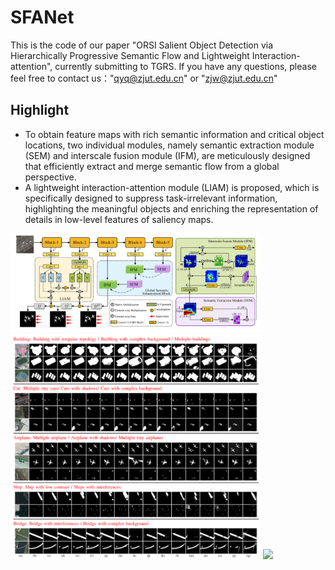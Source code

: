# SFANet
This is the code of our paper "ORSI Salient Object Detection via Hierarchically Progressive Semantic Flow and Lightweight Interaction-attention", currently submitting to TGRS. If you have any questions, please feel free to contact us："qyq@zjut.edu.cn" or "zjw@zjut.edu.cn"
## Highlight 
* To obtain feature maps with rich semantic information and critical object locations, two individual modules, namely semantic extraction module (SEM) and interscale fusion module (IFM), are meticulously designed that efficiently extract and merge semantic flow from a global
perspective.
* A lightweight interaction-attention module (LIAM) is proposed, which is specifically designed to suppress task-irrelevant information, highlighting the meaningful objects and enriching the representation of details in low-level features of saliency maps. 

<p float="left">
  <img src="/img/framework.jpg" width="400" />
  <img src="/img/result2.png" width="400" />
  <img src="/img/result3.png" width="400" />
</p>

<!-- ## Viusal results on WDC dataset with 90% missing
![image](https://github.com/ZhengJianwei2/WHGL/blob/main/img/02Original-39_WHGL.png)
## The spectral and spatial consistency on WDC data under 90% missing rate.
![image](https://github.com/ZhengJianwei2/WHGL/blob/main/img/10SMF_125-28WHGL_b40.png) -->
